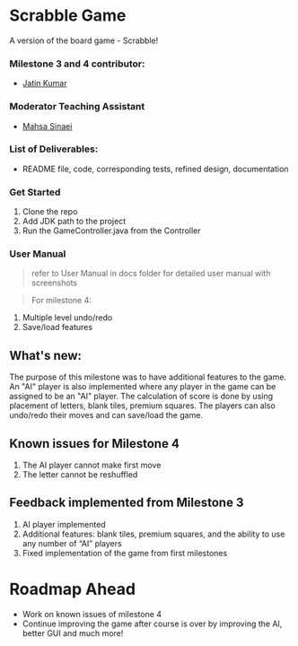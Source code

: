 # Scrabble Game
A version of the board game - Scrabble!

### Milestone 3 and 4 contributor:

* [Jatin Kumar](https://github.com/Jatinkumar9)


### Moderator Teaching Assistant

* [Mahsa Sinaei](https://github.com/MahsaSinaei)

### List of Deliverables:
- README file, code, corresponding tests, refined design, documentation
### Get Started
1. Clone the repo
2. Add JDK path to the project
3. Run the GameController.java from the Controller

### User Manual
> refer to User Manual in docs folder for detailed user manual with screenshots

> For milestone 4:

1) Multiple level undo/redo
2) Save/load features

## What's new:
The purpose of this milestone was to have additional features to the game. An "AI" player is also implemented where any player in the game can be assigned to be an "AI" player. The calculation of score is done by using placement of letters, blank tiles, premium squares. The players can also undo/redo their moves and can save/load the game.


## Known issues for Milestone 4
1. The AI player cannot make first move
2. The letter cannot be reshuffled

## Feedback implemented from Milestone 3
1. AI player implemented
2. Additional features: blank tiles, premium squares, and the ability to use any number of “AI” players
3. Fixed implementation of the game from first milestones

# Roadmap Ahead
- Work on known issues of milestone 4
- Continue improving the game after course is over by improving the AI, better GUI and much more!
